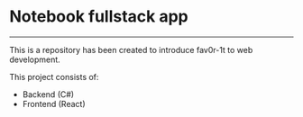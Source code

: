 # Notebook fullstack app

---
This is a repository has been created to introduce fav0r-1t to web development.

This project consists of:
 - Backend (C#)
 - Frontend (React)
